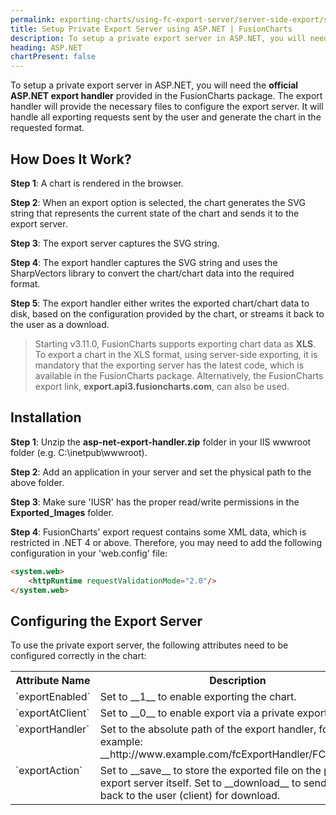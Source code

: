 ```yaml
---
permalink: exporting-charts/using-fc-export-server/server-side-export/setup-private-export-server-asp-net.html
title: Setup Private Export Server using ASP.NET | FusionCharts
description: To setup a private export server in ASP.NET, you will need the official ASP.NET export handler provided in the FusionCharts package.
heading: ASP.NET
chartPresent: false
---
```


To setup a private export server in ASP.NET, you will need the __official ASP.NET export handler__ provided in the FusionCharts package. The export handler will provide the necessary files to configure the export server. It will handle all exporting requests sent by the user and generate the chart in the requested format.

## How Does It Work?

__Step 1__: A chart is rendered in the browser.

__Step 2__: When an export option is selected, the chart generates the SVG string that represents the current state of the chart and sends it to the export server.

__Step 3__: The export server captures the SVG string.

__Step 4__: The export handler captures the SVG string and uses the SharpVectors library to convert the chart/chart data into the required format.

__Step 5__: The export handler either writes the exported chart/chart data to disk, based on the configuration provided by the chart, or streams it back to the user as a download.


>  Starting v3.11.0, FusionCharts supports exporting chart data as __XLS__. To export a chart in the XLS format, using server-side exporting, it is mandatory that the exporting server has the latest code, which is available in the FusionCharts package. Alternatively, the FusionCharts export link, __export.api3.fusioncharts.com__, can also be used.  </p>

## Installation

__Step 1__: Unzip the __asp-net-export-handler.zip__ folder in your IIS wwwroot folder (e.g. C:\inetpub\wwwroot).

__Step 2__: Add an application in your server and set the physical path to the above folder.

__Step 3__: Make sure 'IUSR' has the proper read/write permissions in the __Exported_Images__ folder.

__Step 4__: FusionCharts' export request contains some XML data, which is restricted in .NET 4 or above. Therefore, you may need to add the following configuration in your 'web.config' file:

```html
<system.web>
	<httpRuntime requestValidationMode="2.0"/>
</system.web>
```

## Configuring the Export Server

To use the private export server, the following attributes need to be configured correctly in the chart:

<table width="95%" border="0" class="table" cellpadding="2" cellspacing="0">
        <tr>
            <th width="25%" valign="top" class="header">Attribute Name</th>
            <th width="75%" valign="top" class="header">Description</th>
        </tr>
        <tr>
            <td valign="top" class="code">`exportEnabled`</td>
            <td valign="top" class="text">Set to __1__ to enable exporting the chart.</td>
        </tr>
        <tr>
            <td valign="top" class="code">`exportAtClient`</td>
            <td valign="top" class="text">Set to __0__ to enable export via a private export server.</td>
        </tr>
        <tr>
            <td valign="top" class="code">`exportHandler`</td>
            <td valign="top" class="text">Set to the absolute path of the export handler, for example: __http&#58;//www.example.com/fcExportHandler/FCExporter__</td>
        </tr>
        <tr>
            <td valign="top" class="code">`exportAction`</td>
            <td valign="top" class="text">Set to __save__ to store the exported file on the private export server itself. Set to __download__ to send the file back to the user (client) for download.</td>
        </tr>
</table>